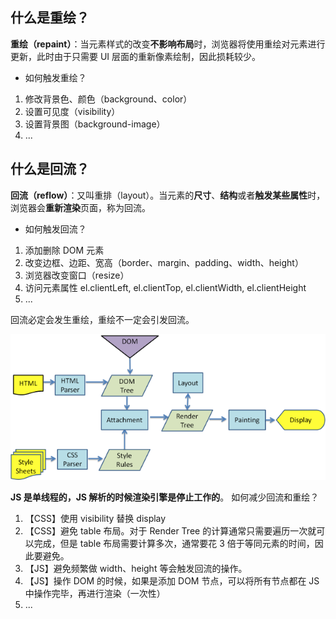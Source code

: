 ## 什么是重绘？

**重绘（repaint）**：当元素样式的改变**不影响布局**时，浏览器将使用重绘对元素进行更新，此时由于只需要 UI 层面的重新像素绘制，因此损耗较少。

* 如何触发重绘？
1. 修改背景色、颜色（background、color）
2. 设置可见度（visibility）
3. 设置背景图（background-image）
4. ...

## 什么是回流？

**回流（reflow）**：又叫重排（layout）。当元素的**尺寸**、**结构**或者**触发某些属性**时，浏览器会**重新渲染**页面，称为回流。

* 如何触发回流？
1. 添加删除 DOM 元素
2. 改变边框、边距、宽高（border、margin、padding、width、height）
3. 浏览器改变窗口（resize）
4. 访问元素属性 el.clientLeft, el.clientTop, el.clientWidth, el.clientHeight
5. ...

回流必定会发生重绘，重绘不一定会引发回流。

![浏览器渲染过程，解释上句话](./img/浏览器渲染过程.png)

**JS 是单线程的，JS 解析的时候渲染引擎是停止工作的**。
如何减少回流和重绘？
1. 【CSS】使用 visibility 替换 display
2. 【CSS】避免 table 布局。对于 Render Tree 的计算通常只需要遍历一次就可以完成，但是 table 布局需要计算多次，通常要花 3 倍于等同元素的时间，因此要避免。
3. 【JS】避免频繁做 width、height 等会触发回流的操作。
4. 【JS】操作 DOM 的时候，如果是添加 DOM 节点，可以将所有节点都在 JS 中操作完毕，再进行渲染（一次性）
5. ...
